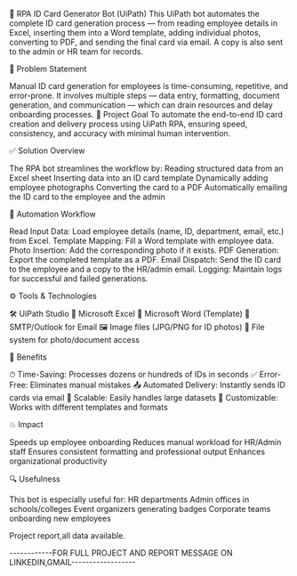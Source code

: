 🤖 RPA ID Card Generator Bot (UiPath)
This UiPath bot automates the complete ID card generation process — from reading employee details in Excel, inserting them into a Word template, adding individual photos, converting to PDF, and sending the final card via email. A copy is also sent to the admin or HR team for records.

📌 Problem Statement

Manual ID card generation for employees is time-consuming, repetitive, and error-prone. It involves multiple steps — data entry, formatting, document generation, and communication — which can drain resources and delay onboarding processes.
🎯 Project Goal
To automate the end-to-end ID card creation and delivery process using UiPath RPA, ensuring speed, consistency, and accuracy with minimal human intervention.

✅ Solution Overview

The RPA bot streamlines the workflow by:
Reading structured data from an Excel sheet
Inserting data into an ID card template
Dynamically adding employee photographs
Converting the card to a PDF
Automatically emailing the ID card to the employee and the admin

🔁 Automation Workflow

Read Input Data: Load employee details (name, ID, department, email, etc.) from Excel.
Template Mapping: Fill a Word template with employee data.
Photo Insertion: Add the corresponding photo if it exists.
PDF Generation: Export the completed template as a PDF.
Email Dispatch: Send the ID card to the employee and a copy to the HR/admin email.
Logging: Maintain logs for successful and failed generations.

⚙️ Tools & Technologies

🛠 UiPath Studio
📄 Microsoft Excel
📃 Microsoft Word (Template)
📧 SMTP/Outlook for Email
🖼 Image files (JPG/PNG for ID photos)
📂 File system for photo/document access

🌟 Benefits

⏱ Time-Saving: Processes dozens or hundreds of IDs in seconds
✅ Error-Free: Eliminates manual mistakes
📤 Automated Delivery: Instantly sends ID cards via email
📁 Scalable: Easily handles large datasets
🧩 Customizable: Works with different templates and formats

💥 Impact

Speeds up employee onboarding
Reduces manual workload for HR/Admin staff
Ensures consistent formatting and professional output
Enhances organizational productivity

🔍 Usefulness

This bot is especially useful for:
HR departments
Admin offices in schools/colleges
Event organizers generating badges
Corporate teams onboarding new employees

Project report,all data available.

------------FOR FULL PROJECT AND REPORT MESSAGE ON LINKEDIN,GMAIL------------------


